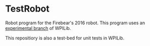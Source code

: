 # TestRobot

Robot program for the Firebear's 2016 robot.  This program uses an 
[experimental branch](https://github.com/Oblarg/allwpilib/tree/scheduler_command_rewrite) of WPILib.

This repositiory is also a test-bed for unit tests in WPILib.
